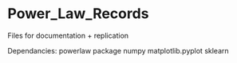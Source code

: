 # Power_Law_Records
Files for documentation + replication 


Dependancies: 
powerlaw package 
numpy 
matplotlib.pyplot
sklearn
